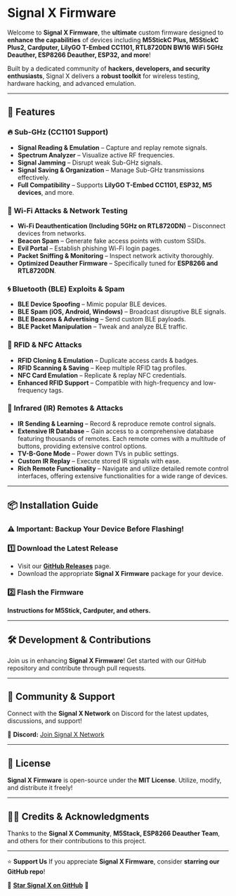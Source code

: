 # **Signal X Firmware**

Welcome to **Signal X Firmware**, the **ultimate** custom firmware designed to **enhance the capabilities** of devices including **M5StickC Plus, M5StickC Plus2, Cardputer, LilyGO T-Embed CC1101, RTL8720DN BW16 WiFi 5GHz Deauther, ESP8266 Deauther, ESP32, and more**!

Built by a dedicated community of **hackers, developers, and security enthusiasts**, Signal X delivers a **robust toolkit** for wireless testing, hardware hacking, and advanced emulation.

---

## 🚀 **Features**
### 🔥 **Sub-GHz (CC1101 Support)**
- **Signal Reading & Emulation** – Capture and replay remote signals.
- **Spectrum Analyzer** – Visualize active RF frequencies.
- **Signal Jamming** – Disrupt weak Sub-GHz signals.
- **Signal Saving & Organization** – Manage Sub-GHz transmissions effectively.
- **Full Compatibility** – Supports **LilyGO T-Embed CC1101, ESP32, M5 devices**, and more.

### 📶 **Wi-Fi Attacks & Network Testing**
- **Wi-Fi Deauthentication (Including 5GHz on RTL8720DN)** – Disconnect devices from networks.
- **Beacon Spam** – Generate fake access points with custom SSIDs.
- **Evil Portal** – Establish phishing Wi-Fi login pages.
- **Packet Sniffing & Monitoring** – Inspect network activity thoroughly.
- **Optimized Deauther Firmware** – Specifically tuned for **ESP8266 and RTL8720DN**.

### 🌀 **Bluetooth (BLE) Exploits & Spam**
- **BLE Device Spoofing** – Mimic popular BLE devices.
- **BLE Spam (iOS, Android, Windows)** – Broadcast disruptive BLE signals.
- **BLE Beacons & Advertising** – Send custom BLE payloads.
- **BLE Packet Manipulation** – Tweak and analyze BLE traffic.

### 📛 **RFID & NFC Attacks**
- **RFID Cloning & Emulation** – Duplicate access cards & badges.
- **RFID Scanning & Saving** – Keep multiple RFID tag profiles.
- **NFC Card Emulation** – Replicate & replay NFC credentials.
- **Enhanced RFID Support** – Compatible with high-frequency and low-frequency tags.

### 📡 **Infrared (IR) Remotes & Attacks**
- **IR Sending & Learning** – Record & reproduce remote control signals.
- **Extensive IR Database** – Gain access to a comprehensive database featuring thousands of remotes. Each remote comes with a multitude of buttons, providing extensive control options.
- **TV-B-Gone Mode** – Power down TVs in public settings.
- **Custom IR Replay** – Execute stored IR signals with ease.
- **Rich Remote Functionality** – Navigate and utilize detailed remote control interfaces, offering extensive functionalities for a wide range of devices.
---

## 📦 **Installation Guide**
### ⚠️ **Important: Backup Your Device Before Flashing!**

### 1️⃣ **Download the Latest Release**
- Visit our **[GitHub Releases](https://github.com/lilbricky101/Signal-X-Firmware/releases)** page.
- Download the appropriate **Signal X Firmware** package for your device.

### 2️⃣ **Flash the Firmware**
**Instructions for M5Stick, Cardputer, and others.**

---

## 🛠 **Development & Contributions**
Join us in enhancing **Signal X Firmware**! Get started with our GitHub repository and contribute through pull requests.

---

## 🤝 **Community & Support**
Connect with the **Signal X Network** on Discord for the latest updates, discussions, and support!

🔹 **Discord:** [Join Signal X Network](https://discord.gg/r7QzDmsbyd)

---

## 📜 **License**
**Signal X Firmware** is open-source under the **MIT License**. Utilize, modify, and distribute it freely!

---

## 🧑‍💻 **Credits & Acknowledgments**
Thanks to the **Signal X Community**, **M5Stack, ESP8266 Deauther Team**, and others for their contributions to this project.

---

⭐ **Support Us**
If you appreciate **Signal X Firmware**, consider **starring our GitHub repo**!

🚀 **[Star Signal X on GitHub](https://github.com/lilbricky101/Signal-X-Firmware)** 🚀
